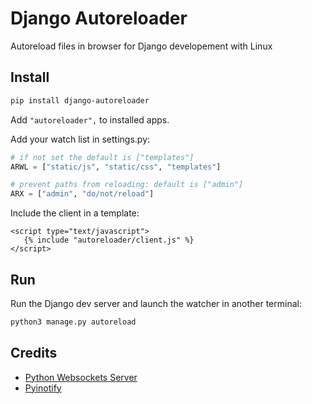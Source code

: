 # Django Autoreloader

Autoreload files in browser for Django developement with Linux

## Install

   ```bash
   pip install django-autoreloader  
   ```

Add `"autoreloader",` to installed apps.

Add your watch list in settings.py:

  ```python
  # if not set the default is ["templates"]
  ARWL = ["static/js", "static/css", "templates"]
  
  # prevent paths from reloading: default is ["admin"]
  ARX = ["admin", "do/not/reload"]
  ```
  
Include the client in a template:

   ```django
   <script type="text/javascript">
      {% include "autoreloader/client.js" %}
   </script>
   ```

## Run

Run the Django dev server and launch the watcher in another terminal:

   ```bash
   python3 manage.py autoreload
   ```
   
## Credits

- [Python Websockets Server](https://github.com/Pithikos/python-websocket-server)
- [Pyinotify](https://github.com/seb-m/pyinotify)